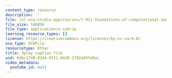 ```yaml
---
content_type: resource
description: ''
file: /ol-ocw-studio-app/courses/7-91j-foundations-of-computational-and-systems-biology-spring-2014/6dbc174091940f2104282702a83fe8ac_RBPcKbEvK3U.srt
file_size: 146856
file_type: application/x-subrip
learning_resource_types: []
license: https://creativecommons.org/licenses/by-nc-sa/4.0/
ocw_type: OCWFile
resourcetype: Other
title: 3play caption file
uid: 6dbc1740-9194-0f21-0428-2702a83fe8ac
video_metadata:
  youtube_id: null
---
```

